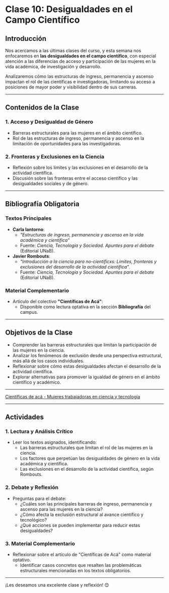 # Clase 10: Desigualdades en el Campo Científico

## Introducción

Nos acercamos a las últimas clases del curso, y esta semana nos enfocaremos en **las desigualdades en el campo científico**, con especial atención a las diferencias de acceso y participación de las mujeres en la vida académica, de investigación y desarrollo.  

Analizaremos cómo las estructuras de ingreso, permanencia y ascenso impactan el rol de las científicas e investigadoras, limitando su acceso a posiciones de mayor poder y visibilidad dentro de sus carreras.

---

## Contenidos de la Clase

### 1. Acceso y Desigualdad de Género  
- Barreras estructurales para las mujeres en el ámbito científico.  
- Rol de las estructuras de ingreso, permanencia y ascenso en la limitación de oportunidades para las investigadoras.  

### 2. Fronteras y Exclusiones en la Ciencia  
- Reflexión sobre los límites y las exclusiones en el desarrollo de la actividad científica.  
- Discusión sobre las fronteras entre el acceso científico y las desigualdades sociales y de género.  

---

## Bibliografía Obligatoria

### Textos Principales
- **Carla Iantorno**:  
  - *"Estructuras de ingreso, permanencia y ascenso en la vida académica y científica"*  
  - Fuente: *Ciencia, Tecnología y Sociedad. Apuntes para el debate* (Editorial UNaB).  
- **Javier Rombouts**:  
  - *"Introducción a la ciencia para no-científicxs: Límites, fronteras y exclusiones del desarrollo de la actividad científica"*.  
  - Fuente: *Ciencia, Tecnología y Sociedad. Apuntes para el debate* (Editorial UNaB).  

### Material Complementario
- Artículo del colectivo **"Científicas de Acá"**:  
  - Disponible como lectura optativa en la sección **Bibliografía** del campus.

---

## Objetivos de la Clase

- Comprender las barreras estructurales que limitan la participación de las mujeres en la ciencia.  
- Analizar los fenómenos de exclusión desde una perspectiva estructural, más allá de los casos individuales.  
- Reflexionar sobre cómo estas desigualdades afectan el desarrollo de la actividad científica.  
- Explorar alternativas para promover la igualdad de género en el ámbito científico y académico.  

---

[Científicas de acá - Mujeres trabajadoras en ciencia y tecnología](https://medium.com/cientificasdeaca/radiograf%C3%ADa-de-las-mujeres-trabajadoras-en-ciencia-y-tecnolog%C3%ADa-a67116be8f6b)

---

## Actividades

### 1. Lectura y Análisis Crítico  
- Leer los textos asignados, identificando:  
  - Las barreras estructurales que limitan el rol de las mujeres en la ciencia.  
  - Los factores que perpetúan las desigualdades de género en la vida académica y científica.  
  - Las exclusiones en el desarrollo de la actividad científica, según Rombouts.  

### 2. Debate y Reflexión  
- Preguntas para el debate:  
  - ¿Cuáles son las principales barreras de ingreso, permanencia y ascenso para las mujeres en la ciencia?  
  - ¿Cómo afecta la exclusión estructural al avance científico y tecnológico?  
  - ¿Qué acciones se pueden implementar para reducir estas desigualdades?  

### 3. Material Complementario  
- Reflexionar sobre el artículo de "Científicas de Acá" como material optativo.  
  - Identificar casos concretos que resalten las problemáticas estructurales mencionadas en los textos obligatorios.  

---

¡Les deseamos una excelente clase y reflexión! 😊
